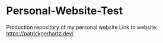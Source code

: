 # Personal-Website-Test
Production repository of my personal website
Link to website: https://patrickgerhartz.dev/
